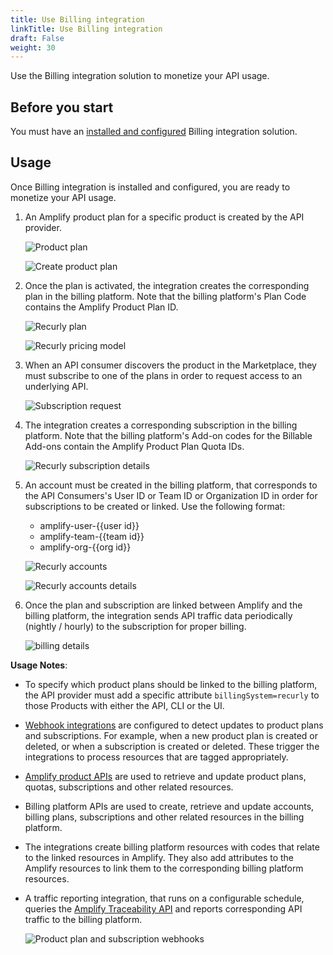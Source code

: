 ```yaml
---
title: Use Billing integration
linkTitle: Use Billing integration
draft: False
weight: 30
---
```

Use the Billing integration solution to monetize your API usage.

## Before you start

You must have an [installed and configured](/docs/manage_marketplace/billing_integration/intall_configure_billing_integration) Billing integration solution.

## Usage

Once Billing integration is installed and configured, you are ready to monetize your API usage.

1. An Amplify product plan for a specific product is created by the API provider.

    ![Product plan](/Images/marketplace/billing_integration/usage1.png)

    ![Create product plan](/Images/marketplace/billing_integration/usage2.png)

2. Once the plan is activated, the integration creates the corresponding plan in the billing platform. Note that the billing platform's Plan Code contains the Amplify Product Plan ID.

    ![Recurly plan](/Images/marketplace/billing_integration/usage3.png)

    ![Recurly pricing model](/Images/marketplace/billing_integration/usage4.png)

3. When an API consumer discovers the product in the Marketplace, they must subscribe to one of the plans in order to request access to an underlying API.

    ![Subscription request](/Images/marketplace/billing_integration/usage5.png)

4. The integration creates a corresponding subscription in the billing platform. Note that the billing platform's Add-on codes for the Billable Add-ons contain the Amplify Product Plan Quota IDs.

    ![Recurly subscription details](/Images/marketplace/billing_integration/usage6.png)

5. An account must be created in the billing platform, that corresponds to the API Consumers's User ID or Team ID or Organization ID in order for subscriptions to be created or linked. Use the following format:

    * amplify-user-{{user id}}
    * amplify-team-{{team id}}
    * amplify-org-{{org id}}

    ![Recurly accounts](/Images/marketplace/billing_integration/usage7.png)

    ![Recurly accounts details](/Images/marketplace/billing_integration/usage8.png)

6. Once the plan and subscription are linked between Amplify and the billing platform, the integration sends API traffic data periodically (nightly / hourly) to the subscription for proper billing.

    ![billing details](/Images/marketplace/billing_integration/usage9.png)

**Usage Notes**:

* To specify which product plans should be linked to the billing platform, the API provider must add a specific attribute `billingSystem=recurly` to those Products with either the API, CLI or the UI.
* [Webhook integrations](/docs/integrate_with_central/webhook) are configured to detect updates to product plans and subscriptions. For example, when a new product plan is created or deleted, or when a subscription is created or deleted. These trigger the integrations to process resources that are tagged appropriately.
* [Amplify product APIs](https://docs.axway.com/category/api) are used to retrieve and update product plans, quotas, subscriptions and other related resources.
* Billing platform APIs are used to create, retrieve and update accounts, billing plans, subscriptions and other related resources in the billing platform.
* The integrations create billing platform resources with codes that relate to the linked resources in Amplify. They also add attributes to the Amplify resources to link them to the corresponding billing platform resources.
* A traffic reporting integration, that runs on a configurable schedule, queries the [Amplify Traceability API](https://apidocs.axway.com/swagger-ui-NEW/index.html?productname=TraceabilityConnector&productversion=1.0.0&filename=swagger.json&disabletry=true) and reports corresponding API traffic to the billing platform.

    ![Product plan and subscription webhooks](/Images/marketplace/billing_integration/usagenotes1.png)
